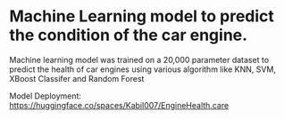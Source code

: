 # Machine Learning model to predict the condition of the car engine.

Machine learning model was trained on a 20,000 parameter dataset to predict the health of car engines using various algorithm like KNN, SVM, XBoost Classifer and Random Forest

Model Deployment: https://huggingface.co/spaces/Kabil007/EngineHealth.care

